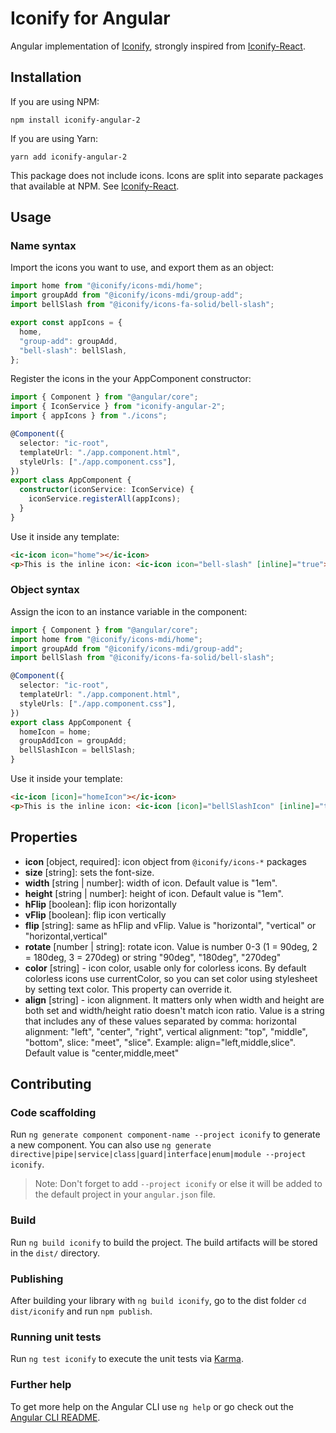 # Iconify for Angular

Angular implementation of [Iconify](https://github.com/iconify/iconify), strongly inspired from [Iconify-React](https://github.com/iconify/iconify-react#icon-packages).

## Installation

If you are using NPM:

`npm install iconify-angular-2`

If you are using Yarn:

`yarn add iconify-angular-2`

This package does not include icons. Icons are split into separate packages that available at NPM. See [Iconify-React](https://github.com/iconify/iconify-react#icon-packages).

## Usage

### Name syntax

Import the icons you want to use, and export them as an object:

```typescript
import home from "@iconify/icons-mdi/home";
import groupAdd from "@iconify/icons-mdi/group-add";
import bellSlash from "@iconify/icons-fa-solid/bell-slash";

export const appIcons = {
  home,
  "group-add": groupAdd,
  "bell-slash": bellSlash,
};
```

Register the icons in the your AppComponent constructor:

```typescript
import { Component } from "@angular/core";
import { IconService } from "iconify-angular-2";
import { appIcons } from "./icons";

@Component({
  selector: "ic-root",
  templateUrl: "./app.component.html",
  styleUrls: ["./app.component.css"],
})
export class AppComponent {
  constructor(iconService: IconService) {
    iconService.registerAll(appIcons);
  }
}
```

Use it inside any template:

```html
<ic-icon icon="home"></ic-icon>
<p>This is the inline icon: <ic-icon icon="bell-slash" [inline]="true"></ic-icon></p>
```

### Object syntax

Assign the icon to an instance variable in the component:

```typescript
import { Component } from "@angular/core";
import home from "@iconify/icons-mdi/home";
import groupAdd from "@iconify/icons-mdi/group-add";
import bellSlash from "@iconify/icons-fa-solid/bell-slash";

@Component({
  selector: "ic-root",
  templateUrl: "./app.component.html",
  styleUrls: ["./app.component.css"],
})
export class AppComponent {
  homeIcon = home;
  groupAddIcon = groupAdd;
  bellSlashIcon = bellSlash;
}
```

Use it inside your template:

```html
<ic-icon [icon]="homeIcon"></ic-icon>
<p>This is the inline icon: <ic-icon [icon]="bellSlashIcon" [inline]="true"></ic-icon></p>
```

## Properties

- **icon** [object, required]: icon object from `@iconify/icons-*` packages
- **size** [string]: sets the font-size.
- **width** [string | number]: width of icon. Default value is "1em".
- **height** [string | number]: height of icon. Default value is "1em".
- **hFlip** [boolean]: flip icon horizontally
- **vFlip** [boolean]: flip icon vertically
- **flip** [string]: same as hFlip and vFlip. Value is "horizontal", "vertical" or "horizontal,vertical"
- **rotate** [number | string]: rotate icon. Value is number 0-3 (1 = 90deg, 2 = 180deg, 3 = 270deg) or string "90deg", "180deg", "270deg"
- **color** [string] - icon color, usable only for colorless icons. By default colorless icons use currentColor, so you can set color using stylesheet by setting text color. This property can override it.
- **align** [string] - icon alignment. It matters only when width and height are both set and width/height ratio doesn't match icon ratio. Value is a string that includes any of these values separated by comma: horizontal alignment: "left", "center", "right", vertical alignment: "top", "middle", "bottom", slice: "meet", "slice". Example: align="left,middle,slice". Default value is "center,middle,meet"

## Contributing

### Code scaffolding

Run `ng generate component component-name --project iconify` to generate a new component. You can also use `ng generate directive|pipe|service|class|guard|interface|enum|module --project iconify`.

> Note: Don't forget to add `--project iconify` or else it will be added to the default project in your `angular.json` file.

### Build

Run `ng build iconify` to build the project. The build artifacts will be stored in the `dist/` directory.

### Publishing

After building your library with `ng build iconify`, go to the dist folder `cd dist/iconify` and run `npm publish`.

### Running unit tests

Run `ng test iconify` to execute the unit tests via [Karma](https://karma-runner.github.io).

### Further help

To get more help on the Angular CLI use `ng help` or go check out the [Angular CLI README](https://github.com/angular/angular-cli/blob/master/README.md).
